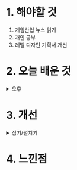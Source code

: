 
# 1. 해야할 것

1. 게임산업 뉴스 읽기 
2. 개인 공부  
3. 레벨 디자인 기획서 개선



# 2. 오늘 배운 것

<details>
<summary>오후</summary>

## 레벨디자인 기획서 개선

![image](https://github.com/JM94Ent/TIL-WIL/assets/143363550/152018a2-93be-45a0-ab8f-962e09123837)

</details>




# 3. 개선


<details>
<summary>접기/펼치기</summary>


</details>



# 4. 느낀점


